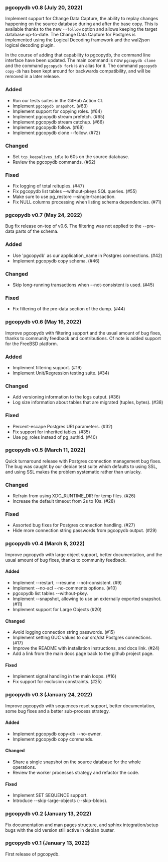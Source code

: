 ### pgcopydb v0.8 (July 20, 2022) ###

Implement support for Change Data Capture, the ability to replay changes
happening on the source database during and after the base copy. This is
available thanks to the new `--follow` option and allows keeping the target
database up-to-date. The Change Data Capture for Postgres is implemented
using the Logical Decoding framework and the wal2json logical decoding
plugin.

In the course of adding that capability to pgcopydb, the command line
interface have been updated. The main command is now `pgcopydb clone` and
the command `pgcopydb fork` is an alias for it. The command `pgcopydb
copy-db` has been kept around for backwards compatibility, and will be
removed in a later release.

### Added
* Run our tests suites in the GitHub Action CI.
* Implement `pgcopydb snapshot`. (#63)
* Implement support for copying roles. (#64)
* Implement pgcopydb stream prefetch. (#65)
* Implement pgcopydb stream catchup. (#66)
* Implement pgcopydb follow. (#68)
* Implement pgcopydb clone --follow. (#72)

### Changed
* Set `tcp_keepalives_idle` to 60s on the source database.
* Review the pgcopydb commands. (#62)

### Fixed
* Fix logging of total reltuples. (#47)
* Fix pgcopydb list tables --without-pkeys SQL queries. (#55)
* Make sure to use pg_restore --single-transaction.
* Fix NULL columns processing when listing schema dependencies. (#71)

### pgcopydb v0.7 (May 24, 2022) ###

Bug fix release on-top of v0.6. The filtering was not applied to the
--pre-data parts of the schema.

### Added
* Use 'pgcopydb' as our application_name in Postgres connections. (#42)
* Implement pgcopydb copy schema. (#46)

### Changed
* Skip long-running transactions when --not-consistent is used. (#45)

### Fixed
* Fix filtering of the pre-data section of the dump. (#44)

### pgcopydb v0.6 (May 16, 2022) ###

Improve pgcopydb with filtering support and the usual amount of bug fixes,
thanks to community feedback and contributions. Of note is added support for
the FreeBSD platform.

### Added
* Implement filtering support. (#19)
* Implement Unit/Regression testing suite. (#34)

### Changed
* Add versioning information to the logs output. (#36)
* Log size information about tables that are migrated (tuples, bytes). (#38)

### Fixed
* Percent-escape Postgres URI parameters. (#32)
* Fix support for inherited tables. (#35)
* Use pg_roles instead of pg_authid. (#40)

### pgcopydb v0.5 (March 11, 2022) ###

Quick turnaround release with Postgres connection management bug fixes. The
bug was caught by our debian test suite which defaults to using SSL, and
using SSL makes the problem systematic rather than unlucky.

### Changed
* Refrain from using XDG_RUNTIME_DIR for temp files. (#26)
* Increase the default timeout from 2s to 10s. (#28)

### Fixed
* Assorted bug fixes for Postgres connection handling. (#27)
* Hide more connection string passwords from pgcopydb output. (#29)

### pgcopydb v0.4 (March 8, 2022) ###

Improve pgcopydb with large object support, better documentation, and the
usual amount of bug fixes, thanks to community feedback.

#### Added
* Implement --restart, --resume --not-consistent. (#9)
* Implement --no-acl --no-comments options. (#10)
* pgcopydb list tables --without-pkey.
* Implement --snapshot, allowing to use an externally exported snapshot. (#11)
* Implement support for Large Objects (#20)

#### Changed
* Avoid logging connection string passwords. (#15)
* Implement setting GUC values to our src/dst Postgres connections. (#17)
* Improve the README with installation instructions, and docs link. (#24)
* Add a link from the main docs page back to the github project page.

#### Fixed
* Implement signal handling in the main loops. (#16)
* Fix support for exclusion constraints. (#25)

### pgcopydb v0.3 (January 24, 2022) ###

Improve pgcopydb with sequences reset support, better documentation, some
bug fixes and a better sub-process strategy.

#### Added
* Implement pgcopydb copy-db --no-owner.
* Implement pgcopydb copy commands.

#### Changed
* Share a single snapshot on the source database for the whole operations.
* Review the worker processes strategy and refactor the code.

#### Fixed
* Implement SET SEQUENCE support.
* Introduce --skip-large-objects (--skip-blobs).

### pgcopydb v0.2 (January 13, 2022) ###

Fix documentation and man pages structure, and sphinx integration/setup bugs
with the old version still active in debian buster.

### pgcopydb v0.1 (January 13, 2022) ###

First release of pgcopydb.
